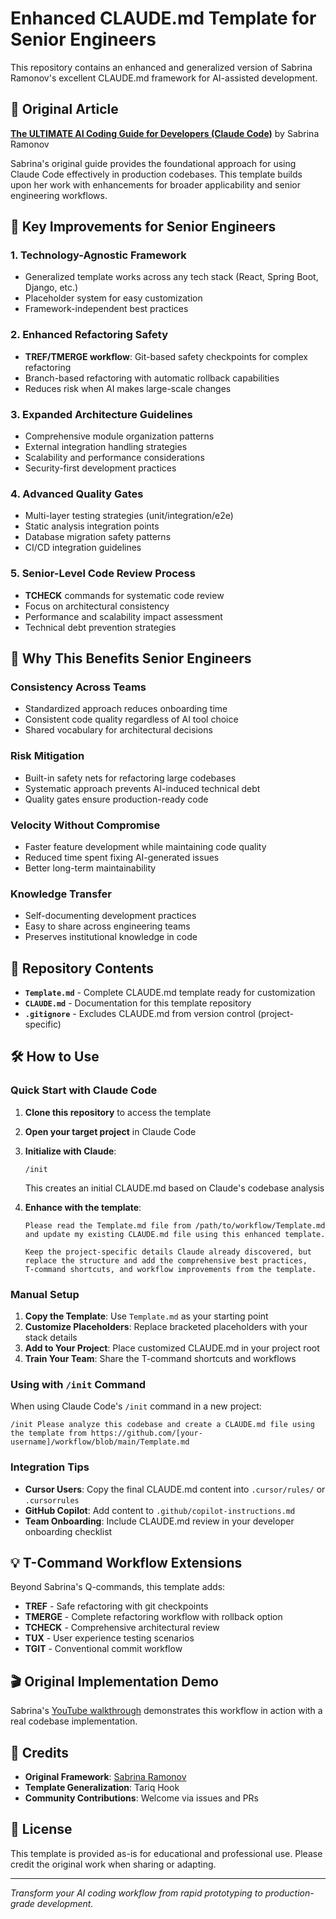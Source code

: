 # Enhanced CLAUDE.md Template for Senior Engineers

This repository contains an enhanced and generalized version of Sabrina Ramonov's excellent CLAUDE.md framework for AI-assisted development.

## 🔗 Original Article
**[The ULTIMATE AI Coding Guide for Developers (Claude Code)](https://sabrinacode.substack.com/p/the-ultimate-ai-coding-guide-for)** by Sabrina Ramonov

Sabrina's original guide provides the foundational approach for using Claude Code effectively in production codebases. This template builds upon her work with enhancements for broader applicability and senior engineering workflows.

## 🚀 Key Improvements for Senior Engineers

### 1. **Technology-Agnostic Framework**
- Generalized template works across any tech stack (React, Spring Boot, Django, etc.)
- Placeholder system for easy customization
- Framework-independent best practices

### 2. **Enhanced Refactoring Safety**
- **TREF/TMERGE workflow**: Git-based safety checkpoints for complex refactoring
- Branch-based refactoring with automatic rollback capabilities
- Reduces risk when AI makes large-scale changes

### 3. **Expanded Architecture Guidelines**
- Comprehensive module organization patterns
- External integration handling strategies
- Scalability and performance considerations
- Security-first development practices

### 4. **Advanced Quality Gates**
- Multi-layer testing strategies (unit/integration/e2e)
- Static analysis integration points
- Database migration safety patterns
- CI/CD integration guidelines

### 5. **Senior-Level Code Review Process**
- **TCHECK** commands for systematic code review
- Focus on architectural consistency
- Performance and scalability impact assessment
- Technical debt prevention strategies

## 🎯 Why This Benefits Senior Engineers

### **Consistency Across Teams**
- Standardized approach reduces onboarding time
- Consistent code quality regardless of AI tool choice
- Shared vocabulary for architectural decisions

### **Risk Mitigation**
- Built-in safety nets for refactoring large codebases
- Systematic approach prevents AI-induced technical debt
- Quality gates ensure production-ready code

### **Velocity Without Compromise**
- Faster feature development while maintaining code quality
- Reduced time spent fixing AI-generated issues
- Better long-term maintainability

### **Knowledge Transfer**
- Self-documenting development practices
- Easy to share across engineering teams
- Preserves institutional knowledge in code

## 📁 Repository Contents

- **`Template.md`** - Complete CLAUDE.md template ready for customization
- **`CLAUDE.md`** - Documentation for this template repository
- **`.gitignore`** - Excludes CLAUDE.md from version control (project-specific)

## 🛠 How to Use

### Quick Start with Claude Code

1. **Clone this repository** to access the template
2. **Open your target project** in Claude Code
3. **Initialize with Claude**:
   ```
   /init
   ```
   This creates an initial CLAUDE.md based on Claude's codebase analysis
   
4. **Enhance with the template**:
   ```
   Please read the Template.md file from /path/to/workflow/Template.md 
   and update my existing CLAUDE.md file using this enhanced template.
   
   Keep the project-specific details Claude already discovered, but 
   replace the structure and add the comprehensive best practices, 
   T-command shortcuts, and workflow improvements from the template.
   ```

### Manual Setup

1. **Copy the Template**: Use `Template.md` as your starting point
2. **Customize Placeholders**: Replace bracketed placeholders with your stack details
3. **Add to Your Project**: Place customized CLAUDE.md in your project root
4. **Train Your Team**: Share the T-command shortcuts and workflows

### Using with `/init` Command

When using Claude Code's `/init` command in a new project:
```
/init Please analyze this codebase and create a CLAUDE.md file using 
the template from https://github.com/[your-username]/workflow/blob/main/Template.md
```

### Integration Tips

- **Cursor Users**: Copy the final CLAUDE.md content into `.cursor/rules/` or `.cursorrules`
- **GitHub Copilot**: Add content to `.github/copilot-instructions.md`
- **Team Onboarding**: Include CLAUDE.md review in your developer onboarding checklist

## 💡 T-Command Workflow Extensions

Beyond Sabrina's Q-commands, this template adds:

- **TREF** - Safe refactoring with git checkpoints
- **TMERGE** - Complete refactoring workflow with rollback option
- **TCHECK** - Comprehensive architectural review
- **TUX** - User experience testing scenarios
- **TGIT** - Conventional commit workflow

## 🎬 Original Implementation Demo

Sabrina's [YouTube walkthrough](https://sabrinacode.substack.com/p/the-ultimate-ai-coding-guide-for) demonstrates this workflow in action with a real codebase implementation.

## 🤝 Credits

- **Original Framework**: [Sabrina Ramonov](https://sabrinacode.substack.com/)
- **Template Generalization**: Tariq Hook
- **Community Contributions**: Welcome via issues and PRs

## 📝 License

This template is provided as-is for educational and professional use. Please credit the original work when sharing or adapting.

---

*Transform your AI coding workflow from rapid prototyping to production-grade development.*
